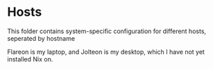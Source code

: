 # Hosts

This folder contains system-specific configuration for different hosts, seperated by hostname

Flareon is my laptop, and Jolteon is my desktop, which I have not yet installed Nix on.
